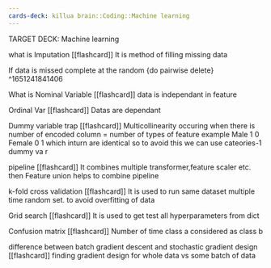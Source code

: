 ```yaml
---
cards-deck: killua brain::Coding::Machine learning
---
```


TARGET DECK: Machine learning

what is Imputation [[flashcard]]
It is method of filling missing data 
<!--ID: 1651239192531-->

If data is missed complete at the random {do pairwise delete}
^1651241841406
<!--ID: 1651239192539-->

What is Nominal Variable [[flashcard]] 
data is independant in feature
<!--ID: 1651240655653-->

Ordinal Var [[flashcard]] 
 Datas are dependant
<!--ID: 1651240655664-->


Dummy variable trap [[flashcard]] 
Multicollinearity occuring when there is number of encoded column = number of types of feature
example
Male  1 0
Female 0 1 which inturn are identical
so to avoid this we can use cateories-1 dummy va
r
<!--ID: 1651241845884-->

pipeline [[flashcard]] 
It combines multiple transformer,feature scaler etc. then Feature union helps to combine pipeline
<!--ID: 1651377601869-->


k-fold cross validation [[flashcard]] 
It is used to run same dataset multiple time random set. to avoid overfitting of data
<!--ID: 1651377601880-->


Grid search [[flashcard]] 
It is used to get test all hyperparameters from dict
<!--ID: 1651377601885-->


Confusion matrix [[flashcard]] 
Number of time class a considered as class b
<!--ID: 1651377601887-->

difference between batch gradient descent and stochastic gradient design [[flashcard]] 
finding gradient design for whole data vs some batch of data
